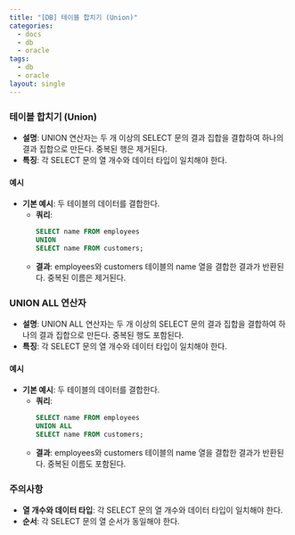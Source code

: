 ```yaml
---
title: "[DB] 테이블 합치기 (Union)"
categories:
  - docs
  - db
  - oracle
tags:
  - db
  - oracle
layout: single
---
```


### 테이블 합치기 (Union)
- **설명**: UNION 연산자는 두 개 이상의 SELECT 문의 결과 집합을 결합하여 하나의 결과 집합으로 만든다. 중복된 행은 제거된다.
- **특징**: 각 SELECT 문의 열 개수와 데이터 타입이 일치해야 한다.

#### 예시
- **기본 예시**: 두 테이블의 데이터를 결합한다.
  - **쿼리**:
    ```sql
    SELECT name FROM employees
    UNION
    SELECT name FROM customers;
    ```
  - **결과**: employees와 customers 테이블의 name 열을 결합한 결과가 반환된다. 중복된 이름은 제거된다.

### UNION ALL 연산자
- **설명**: UNION ALL 연산자는 두 개 이상의 SELECT 문의 결과 집합을 결합하여 하나의 결과 집합으로 만든다. 중복된 행도 포함된다.
- **특징**: 각 SELECT 문의 열 개수와 데이터 타입이 일치해야 한다.

#### 예시
- **기본 예시**: 두 테이블의 데이터를 결합한다.
  - **쿼리**:
    ```sql
    SELECT name FROM employees
    UNION ALL
    SELECT name FROM customers;
    ```
  - **결과**: employees와 customers 테이블의 name 열을 결합한 결과가 반환된다. 중복된 이름도 포함된다.

### 주의사항
- **열 개수와 데이터 타입**: 각 SELECT 문의 열 개수와 데이터 타입이 일치해야 한다.
- **순서**: 각 SELECT 문의 열 순서가 동일해야 한다.
